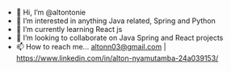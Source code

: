 - 👋 Hi, I’m @altontonie
- 👀 I’m interested in anything Java related, Spring and Python
- 🌱 I’m currently learning React js
- 💞️ I’m looking to collaborate on Java Spring and React projects 
- 📫 How to reach me... altonn03@gmail.com | https://www.linkedin.com/in/alton-nyamutamba-24a039153/

<!---
altontonie/altontonie is a ✨ special ✨ repository because its `README.md` (this file) appears on your GitHub profile.
You can click the Preview link to take a look at your changes.
--->
